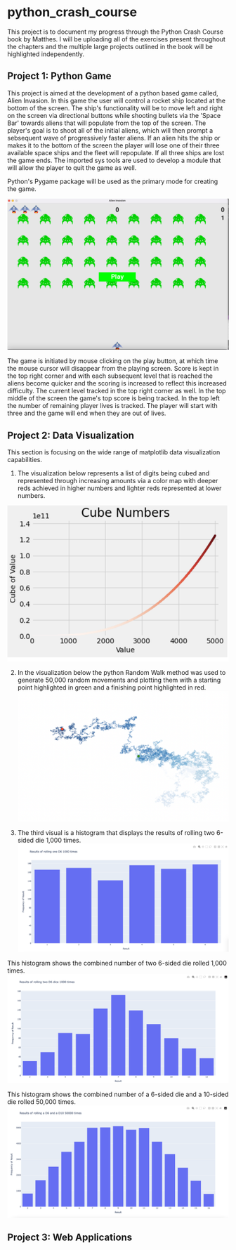 # python_crash_course

 This project is to document my progress through the Python Crash Course book by Matthes. I will be uploading all of the exercises present throughout the chapters and the multiple large projects outlined in the book will be highlighted independently. 


## Project 1: Python Game
This project is aimed at the development of a python based game called, Alien Invasion. In this game the user will control a rocket ship located at the bottom of the screen. The ship's functionality will be to move left and right on the screen via directional buttons while shooting bullets via the 'Space Bar' towards aliens that will populate from the top of the screen. The player's goal is to shoot all of the initial aliens, which will then prompt a sebsequent wave of progressively faster aliens. If an alien hits the ship or makes it to the bottom of the screen the player will lose one of their three available space ships and the fleet will repopulate. If all three ships are lost the game ends. The imported sys tools are used to develop a module that will allow the player to quit the game as well. 

Python's Pygame package will be used as the primary mode for creating the game. 

![alt text](https://github.com/bwengerDU/python_crash_course/blob/main/images/final_alien_invasion.png)

The game is initiated by mouse clicking on the play button, at which time the mouse cursor will disappear from the playing screen. Score is kept in the top right corner and with each subsequent level that is reached the aliens become quicker and the scoring is increased to reflect this increased difficulty. The current level tracked in the top right corner as well. In the top middle of the screen the game's top score is being tracked. In the top left the number of remaining player lives is tracked. The player will start with three and the game will end when they are out of lives. 
## Project 2: Data Visualization
This section is focusing on the wide range of matplotlib data visualization capabilities. 

1) The visualization below represents a list of digits being cubed and represented through increasing amounts via a color map with deeper reds achieved in higher numbers and lighter reds represented at lower numbers. 

![alt text](https://github.com/bwengerDU/python_crash_course/blob/main/images/colormap.png)

2) In the visualization below the python Random Walk method was used to generate 50,000 random movements and plotting them with a starting point highlighted in green and a finishing point highlighted in red. 
![alt text](https://github.com/bwengerDU/python_crash_course/blob/main/images/rw.png)

3) The third visual is a histogram that displays the results of rolling two 6-sided die 1,000 times. 
![alt text](https://github.com/bwengerDU/python_crash_course/blob/main/images/histogram1.png)

This histogram shows the combined number of two 6-sided die rolled 1,000 times. 
![alt text](https://github.com/bwengerDU/python_crash_course/blob/main/images/histogram2.png)

This histogram shows the combined number of a 6-sided die and a 10-sided die rolled 50,000 times. 
![alt text](https://github.com/bwengerDU/python_crash_course/blob/main/images/histogram3.png)

## Project 3: Web Applications